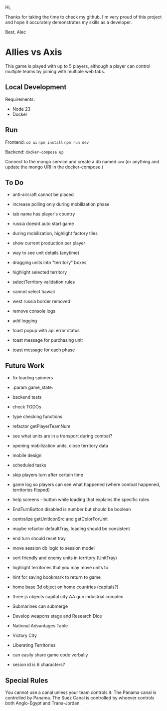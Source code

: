 Hi,

Thanks for taking the time to check my github. I'm very proud of this project and hope it
accurately demonstrates my skills as a developer.

Best,
Alec

# Allies vs Axis

This game is played with up to 5 players, although a player can control multiple teams
by joining with multiple web tabs.

## Local Development

Requirements:

-   Node 23
-   Docker

## Run

Frontend:
`cd ui`
`npm install`
`npm run dev`

Backend:
`docker-compose up`

Connect to the mongo service and create a db named `ava` (or anything and update the mongo URI in the docker-compose.)

## To Do

-   anti-aircraft cannot be placed
-   increase polling only during mobilization phase
-   tab name has player's country

-   russia doesnt auto start game
-   during mobilization, highlight factory tiles

-   show current production per player
-   way to see unit details (anytime)

-   dragging units into "territory" boxes

-   highlight selected territory

-   selectTerritory validation rules

-   cannot select hawaii
-   west russia border removed

-   remove console logs
-   add logging

-   toast popup with api error status
-   toast message for purchasing unit
-   toast message for each phase

## Future Work

-   fix loading spinners

-   :param game_state:
-   backend tests
-   check TODOs
-   type checking functions

-   refactor getPlayerTeamNum
-   see what units are in a transport during combat?
-   opening mobilization units, close territory data

-   mobile design

-   scheduled tasks
-   skip players turn after certain time

-   game log so players can see what happened (where combat happened, territories flipped)
-   help screens - button while loading that explains the specific rules
-   EndTurnButton disabled is number but should be boolean
-   centralize getUnitIconSrc and getColorForUnit

-   maybe refactor defaultTray, loading should be consistent
-   end turn should reset tray

-   move session db logic to session model
-   sort friendly and enemy units in territory (UnitTray)
-   highlight territories that you may move units to
-   hint for saving bookmark to return to game
-   home base 3d object on home countries (capitals?)

-   three js objects
    capital city
    AA gun
    industrial complex

-   Submarines can submerge
-   Develop weapons stage and Research Dice
-   National Advantages Table

-   Victory City
-   Liberating Territories

-   can easily share game code verbally
-   sesion id is 6 characters?

## Special Rules

You cannot use a canal unless your team controls it.
The Panama canal is controlled by Panama.
The Suez Canal is controlled by whoever controls both Anglo-Egypt and Trans-Jordan.
